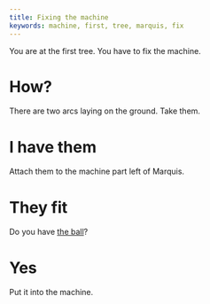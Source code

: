 ```yaml
---
title: Fixing the machine
keywords: machine, first, tree, marquis, fix
---
```


You are at the first tree. You have to fix the machine.

# How?
There are two arcs laying on the ground. Take them.

# I have them
Attach them to the machine part left of Marquis.

# They fit
Do you have [the ball](050-ball.md)?

# Yes
Put it into the machine.
